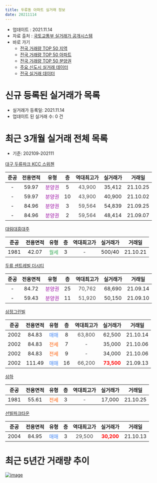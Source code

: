 ```yaml
---
title: 두류동 아파트 실거래 정보
date: 20211114
---
```


* 업데이트 : 2021.11.14
* 자료 출처 : [국토교통부 실거래가 공개시스템](http://rt.molit.go.kr)
* 바로 가기
    * [전국 거래량 TOP 50 지역](https://apt-info.github.io/apt-trade-info/tr)
    * [전국 거래량 TOP 50 아파트](https://apt-info.github.io/apt-trade-info/ta)
    * [전국 거래량 TOP 50 분양권](https://apt-info.github.io/apt-trade-info/tb)
    * [주요 신도시 실거래 데이터](https://apt-info.github.io/apt-trade-info/newtown)
    * [전국 실거래 데이터](https://apt-info.github.io/apt-trade-info/all)



<script async src="https://pagead2.googlesyndication.com/pagead/js/adsbygoogle.js"></script>
<!-- 기본광고 -->
<ins class="adsbygoogle"
     style="display:block"
     data-ad-client="ca-pub-1142216861245946"
     data-ad-slot="4805727019"
     data-ad-format="auto"
     data-full-width-responsive="true"></ins>
<script>
     (adsbygoogle = window.adsbygoogle || []).push({});
</script>


# 신규 등록된 실거래가 목록

* 실거래가 등록일: 2021.11.14
* 업데이트 된 실거래 수: 0 건




<script async src="https://pagead2.googlesyndication.com/pagead/js/adsbygoogle.js"></script>
<!-- 기본광고 -->
<ins class="adsbygoogle"
     style="display:block"
     data-ad-client="ca-pub-1142216861245946"
     data-ad-slot="4805727019"
     data-ad-format="auto"
     data-full-width-responsive="true"></ins>
<script>
     (adsbygoogle = window.adsbygoogle || []).push({});
</script>


# 최근 3개월 실거래 전체 목록
* 기준: 202109-202111


[대구 두류파크 KCC 스위첸](https://search.naver.com/search.naver?query=%EB%8C%80%EA%B5%AC+%EB%91%90%EB%A5%98%ED%8C%8C%ED%81%AC+KCC+%EC%8A%A4%EC%9C%84%EC%B2%B8)

|준공|전용면적|유형|층|역대최고가|실거래가|거래일|
|:---:|:---:|:---:|:---:|:---:|:---:|:---:|
|-|59.97|<span style="color:#9C11A5">분양권</span>|5|<span style="color:#444444">43,900</span>|35,412|21.10.25|
|-|59.97|<span style="color:#9C11A5">분양권</span>|10|<span style="color:#444444">43,900</span>|40,900|21.10.02|
|-|84.96|<span style="color:#9C11A5">분양권</span>|3|<span style="color:#444444">59,564</span>|54,839|21.09.25|
|-|84.96|<span style="color:#9C11A5">분양권</span>|2|<span style="color:#444444">59,564</span>|48,414|21.09.07|

[대림대흥대주](https://search.naver.com/search.naver?query=%EB%8C%80%EB%A6%BC%EB%8C%80%ED%9D%A5%EB%8C%80%EC%A3%BC)

|준공|전용면적|유형|층|역대최고가|실거래가|거래일|
|:---:|:---:|:---:|:---:|:---:|:---:|:---:|
|1981|42.07|<span style="color:#34A853">월세</span>|3|<span style="color:#444444">-</span>|500/40|21.10.21|

[두류 센트레빌 더시티](https://search.naver.com/search.naver?query=%EB%91%90%EB%A5%98+%EC%84%BC%ED%8A%B8%EB%A0%88%EB%B9%8C+%EB%8D%94%EC%8B%9C%ED%8B%B0)

|준공|전용면적|유형|층|역대최고가|실거래가|거래일|
|:---:|:---:|:---:|:---:|:---:|:---:|:---:|
|-|84.72|<span style="color:#9C11A5">분양권</span>|25|<span style="color:#444444">70,762</span>|68,690|21.09.14|
|-|59.43|<span style="color:#9C11A5">분양권</span>|11|<span style="color:#444444">51,920</span>|50,150|21.09.10|

[삼정그린빌](https://search.naver.com/search.naver?query=%EC%82%BC%EC%A0%95%EA%B7%B8%EB%A6%B0%EB%B9%8C)

|준공|전용면적|유형|층|역대최고가|실거래가|거래일|
|:---:|:---:|:---:|:---:|:---:|:---:|:---:|
|2002|84.83|<span style="color:#4285F3">매매</span>|8|<span style="color:#444444">63,800</span>|62,500|21.10.14|
|2002|84.83|<span style="color:#FF5A00">전세</span>|7|<span style="color:#444444">-</span>|35,000|21.10.06|
|2002|84.83|<span style="color:#FF5A00">전세</span>|9|<span style="color:#444444">-</span>|34,000|21.10.06|
|2002|111.49|<span style="color:#4285F3">매매</span>|16|<span style="color:#444444">66,200</span>|<b><span style="color:#FF0000">73,500</span></b>|21.09.13|

[삼하](https://search.naver.com/search.naver?query=%EC%82%BC%ED%95%98)

|준공|전용면적|유형|층|역대최고가|실거래가|거래일|
|:---:|:---:|:---:|:---:|:---:|:---:|:---:|
|1981|55.61|<span style="color:#FF5A00">전세</span>|3|<span style="color:#444444">-</span>|17,000|21.10.25|

[선빌파크타운](https://search.naver.com/search.naver?query=%EC%84%A0%EB%B9%8C%ED%8C%8C%ED%81%AC%ED%83%80%EC%9A%B4)

|준공|전용면적|유형|층|역대최고가|실거래가|거래일|
|:---:|:---:|:---:|:---:|:---:|:---:|:---:|
|2004|84.95|<span style="color:#4285F3">매매</span>|3|<span style="color:#444444">29,500</span>|<b><span style="color:#FF0000">30,200</span></b>|21.10.13|



<script async src="https://pagead2.googlesyndication.com/pagead/js/adsbygoogle.js"></script>
<!-- 기본광고 -->
<ins class="adsbygoogle"
     style="display:block"
     data-ad-client="ca-pub-1142216861245946"
     data-ad-slot="4805727019"
     data-ad-format="auto"
     data-full-width-responsive="true"></ins>
<script>
     (adsbygoogle = window.adsbygoogle || []).push({});
</script>


# 최근 5년간 거래량 추이


<div style="width:100%;">
    <canvas id="deal_progress" height="200"></canvas>
</div>

<script>
new Chart(document.getElementById("deal_progress"), {
    type: 'line',
    data: {
        labels: ['16.01','16.02','16.03','16.04','16.05','16.06','16.07','16.08','16.09','16.10','16.11','16.12','17.01','17.02','17.03','17.04','17.05','17.06','17.07','17.08','17.09','17.10','17.11','17.12','18.01','18.02','18.03','18.04','18.05','18.06','18.07','18.08','18.09','18.10','18.11','18.12','19.01','19.02','19.03','19.04','19.05','19.06','19.07','19.08','19.09','19.10','19.11','19.12','20.01','20.02','20.03','20.04','20.05','20.06','20.07','20.08','20.09','20.10','20.11','20.12','21.01','21.02','21.03','21.04','21.05','21.06','21.07','21.08','21.09','21.10'],
        datasets: [{
            label: '매매/분양권',
            data: [4,5,3,5,6,2,10,15,7,10,9,5,2,6,12,7,12,10,11,21,10,13,10,6,13,14,17,11,14,13,6,9,8,13,13,6,10,34,11,13,10,10,8,11,8,12,18,17,9,2,13,39,10,11,98,20,21,25,36,110,12,7,7,9,6,0,6,3,5,4],
            borderColor: "rgba(66, 133, 243, 1)",
            backgroundColor: "rgba(66, 133, 243, 0.05)",
            borderWidth: 1,
            pointRadius: 0,
            fill: false,
            lineTension: 0
        },{
            label: '전/월세',
            data: [7,6,5,4,5,5,2,7,5,10,5,5,4,5,6,4,2,4,6,11,3,4,12,6,7,8,6,8,7,2,6,3,3,4,9,3,4,4,9,3,3,6,5,5,4,5,5,8,6,6,5,3,6,7,11,2,3,5,10,3,6,3,3,2,10,1,2,6,0,4],
            borderColor: "rgba(255, 90, 0, 1)",
            backgroundColor: "rgba(255, 90, 0, 0.05)",
            borderWidth: 1,
            pointRadius: 0,
            fill: false,
            lineTension: 0
        },{
            label: '합계',
            data: [11,11,8,9,11,7,12,22,12,20,14,10,6,11,18,11,14,14,17,32,13,17,22,12,20,22,23,19,21,15,12,12,11,17,22,9,14,38,20,16,13,16,13,16,12,17,23,25,15,8,18,42,16,18,109,22,24,30,46,113,18,10,10,11,16,1,8,9,5,8],
            borderColor: "rgba(0, 0, 0, 1)",
            backgroundColor: "rgba(0, 0, 0, 0.03)",
            borderWidth: 0.1,
            pointRadius: 0,
            fill: true,
            lineTension: 0
        }
        ]
    },
    options: {
        responsive: true,
        title: {
            display: false
        },
        tooltips: {
            mode: 'index',
            intersect: false
        },
        hover: {
            mode: 'nearest',
            intersect: true
        },
        scales: {
            xAxes: [{
                display: true,
                scaleLabel: {
                    display: true,
                    labelString: '년/월'
                }
            }],
            yAxes: [{
                display: true,
                ticks: {
                    suggestedMin: 0,
                },
                scaleLabel: {
                    display: true,
                    labelString: '실거래 수'
                }
            }]
        }
    }
});

</script>


[![image](https://apt-info.github.io/images/2020-01-03-apt-trade-info/1024x500.png)](https://play.google.com/store/apps/details?id=com.aptinfo.apttradeinfo)

